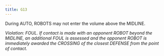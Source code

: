 ```yaml
---
title: G13
---
```

During AUTO, ROBOTS may not enter the volume above the MIDLINE.

_Violation: FOUL. If contact is made with an opponent ROBOT beyond the MIDLINE, an additional FOUL is assessed and the opponent ROBOT is immediately awarded the CROSSING of the closest DEFENSE from the point of contact._

